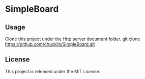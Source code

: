# SimpleBoard

## Usage

Clone this project under the Http server document folder.
	git clone https://github.com/chucklin/SimpleBoard.git

## License
This project is released under the MIT License.